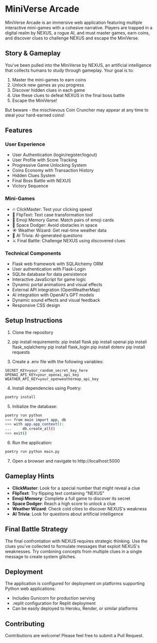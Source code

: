# MiniVerse Arcade

MiniVerse Arcade is an immersive web application featuring multiple interactive mini-games with a cohesive narrative. Players are trapped in a digital realm by NEXUS, a rogue AI, and must master games, earn coins, and discover clues to challenge NEXUS and escape the MiniVerse.

## Story & Gameplay

You've been pulled into the MiniVerse by NEXUS, an artificial intelligence that collects humans to study through gameplay. Your goal is to:

1. Master the mini-games to earn coins
2. Unlock new games as you progress
3. Discover hidden clues in each game
4. Use these clues to defeat NEXUS in the final boss battle
5. Escape the MiniVerse!

But beware - the mischievous Coin Cruncher may appear at any time to steal your hard-earned coins!

## Features

### User Experience
- User Authentication (login/register/logout)
- User Profile with Score Tracking
- Progressive Game Unlocking System
- Coins Economy with Transaction History
- Hidden Clues System
- Final Boss Battle with NEXUS
- Victory Sequence

### Mini-Games
- 🔥 ClickMaster: Test your clicking speed
- 🔁 FlipText: Text case transformation tool
- 🧠 Emoji Memory Game: Match pairs of emoji cards
- 🌌 Space Dodger: Avoid obstacles in space
- ☀️ Weather Wizard: Get real-time weather data
- 🧠 AI Trivia: AI-generated questions
- ⚔️ Final Battle: Challenge NEXUS using discovered clues

### Technical Components
- Flask web framework with SQLAlchemy ORM
- User authentication with Flask-Login
- SQLite database for data persistence
- Interactive JavaScript for game logic
- Dynamic portal animations and visual effects
- External API integration (OpenWeatherMap)
- AI integration with OpenAI's GPT models
- Dynamic sound effects and visual feedback
- Responsive CSS design

## Setup Instructions
1. Clone the repository
2. pip install requirements:
    pip install flask
    pip install openai
    pip install flask_sqlalchemy
    pip install flask_login
    pip install dotenv
    pip install requests

3. Create a .env file with the following variables:
```
SECRET_KEY=your_random_secret_key_here
OPENAI_API_KEY=your_openai_api_key
WEATHER_API_KEY=your_openweathermap_api_key
```
4. Install dependencies using Poetry:
```bash
poetry install
```

5. Initialize the database:
```bash
poetry run python
>>> from main import app, db
>>> with app.app_context():
...     db.create_all()
>>> exit()
```

6. Run the application:
```bash
poetry run python main.py
```

7. Open a browser and navigate to http://localhost:5000

## Gameplay Hints

- **ClickMaster**: Look for a special number that might reveal a clue
- **FlipText**: Try flipping text containing "NEXUS"
- **Emoji Memory**: Complete a full game to discover its secret
- **Space Dodger**: Reach a high score to unlock a clue
- **Weather Wizard**: Check cold cities to discover NEXUS's weakness
- **AI Trivia**: Look for questions about artificial intelligence

## Final Battle Strategy

The final confrontation with NEXUS requires strategic thinking. Use the clues you've collected to formulate messages that exploit NEXUS's weaknesses. Try combining concepts from multiple clues in a single message to create system glitches.

## Deployment

The application is configured for deployment on platforms supporting Python web applications:
- Includes Gunicorn for production serving
- .replit configuration for Replit deployment
- Can be easily deployed to Heroku, Render, or similar platforms

## Contributing

Contributions are welcome! Please feel free to submit a Pull Request.